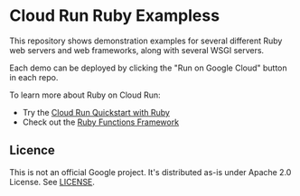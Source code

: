 # Cloud Run Ruby Exampless

This repository shows demonstration examples for several different Ruby web servers and web frameworks, along with several WSGI servers.  

Each demo can be deployed by clicking the "Run on Google Cloud" button in each repo. 

To learn more about Ruby on Cloud Run: 

 * Try the [Cloud Run Quickstart with Ruby](https://cloud.google.com/run/docs/quickstarts/build-and-deploy#ruby)
 * Check out the [Ruby Functions Framework](https://github.com/GoogleCloudPlatform/functions-framework-ruby)


## Licence

This is not an official Google project. It's distributed as-is under Apache 2.0
License. See [LICENSE](./LICENSE).

